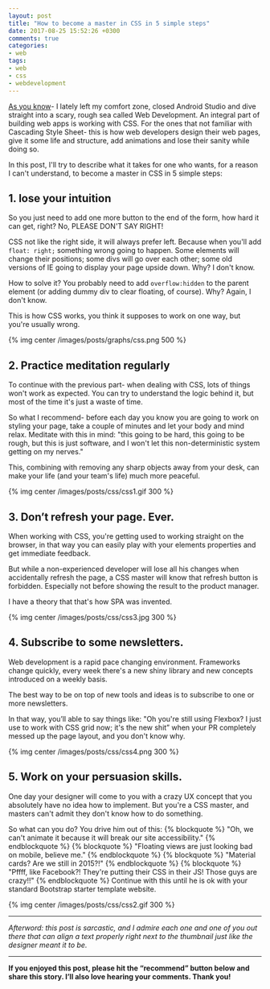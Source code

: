 ```yaml
---
layout: post
title: "How to become a master in CSS in 5 simple steps"
date: 2017-08-25 15:52:26 +0300
comments: true
categories:
- web
tags:
- web
- css
- webdevelopment
---
```

[As you know](https://blog.shem.dev/blog/2017/03/31/5-things-i-learned-as-an-android-developer-after-doing-some-web-development/)- I lately left my comfort zone, closed Android Studio and dive straight into a scary, rough sea called Web Development.
An integral part of building web apps is working with CSS. For the ones that not familiar with Cascading Style Sheet- this is how web developers design their web pages, give it some life and structure, add animations and lose their sanity while doing so.
<!-- more -->
In this post, I'll try to describe what it takes for one who wants, for a reason I can't understand, to become a master in CSS in 5 simple steps:

## 1. lose your intuition

So you just need to add one more button to the end of the form, how hard it can get, right? No, PLEASE DON'T SAY RIGHT!

CSS not like the right side, it will always prefer left. Because when you'll add `float: right;` something wrong going to happen. Some elements will change their positions; some divs will go over each other; some old versions of IE going to display your page upside down. Why? I don't know.

How to solve it? You probably need to add `overflow:hidden` to the parent element (or adding dummy div to clear floating, of course). Why? Again, I don't know.

This is how CSS works, you think it supposes to work on one way, but you're usually wrong.

{% img center /images/posts/graphs/css.png 500 %}

## 2. Practice meditation regularly

To continue with the previous part- when dealing with CSS, lots of things won't work as expected. You can try to understand the logic behind it, but most of the time it's just a waste of time.

So what I recommend- before each day you know you are going to work on styling your page, take a couple of minutes and let your body and mind relax. Meditate with this in mind: "this going to be hard, this going to be rough, but this is just software, and I won't let this non-deterministic system getting on my nerves."

This, combining with removing any sharp objects away from your desk, can make your life (and your team's life) much more peaceful.

{% img center /images/posts/css/css1.gif 300 %}

## 3. Don’t refresh your page. Ever.

When working with CSS, you're getting used to working straight on the browser, in that way you can easily play with your elements properties and get immediate feedback.

But while a non-experienced developer will lose all his changes when accidentally refresh the page, a CSS master will know that refresh button is forbidden. Especially not before showing the result to the product manager.

I have a theory that that's how SPA was invented.

{% img center /images/posts/css/css3.jpg 300 %}

## 4. Subscribe to some newsletters.

Web development is a rapid pace changing environment. Frameworks change quickly, every week there's a new shiny library and new concepts introduced on a weekly basis.

The best way to be on top of new tools and ideas is to subscribe to one or more newsletters.

In that way, you’ll able to say things like: "Oh you're still using Flexbox? I just use to work with CSS grid now; it's the new shit” when your PR completely messed up the page layout, and you don't know why.

{% img center /images/posts/css/css4.png 300 %}

## 5. Work on your persuasion skills.

One day your designer will come to you with a crazy UX concept that you absolutely have no idea how to implement. But you're a CSS master, and masters can't admit they don't know how to do something.

So what can you do? You drive him out of this:
{% blockquote %}
"Oh, we can't animate it because it will break our site accessibility."
{% endblockquote %}
{% blockquote %}
"Floating views are just looking bad on mobile, believe me."
{% endblockquote %}
{% blockquote %}
"Material cards? Are we still in 2015?!"
{% endblockquote %}
{% blockquote %}
"Pffff, like Facebook?! They're putting their CSS in their JS! Those guys are crazy!!"
{% endblockquote %}
Continue with this until he is ok with your standard Bootstrap starter template website.

{% img center /images/posts/css/css2.gif 300 %}

---

*Afterword: this post is sarcastic, and I admire each one and one of you out there that can align a text properly right next to the thumbnail just like the designer meant it to be.*

---

**If you enjoyed this post, please hit the “recommend” button below and share this story. I’ll also love hearing your comments. Thank you!**
